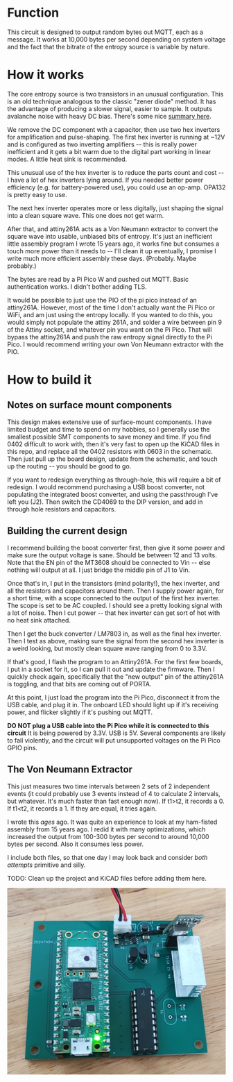 # Function

This circuit is designed to output random bytes out MQTT, each as a message. It works at 10,000 bytes per second depending on system voltage and the fact that the bitrate of the entropy source is variable by nature.

# How it works

The core entropy source is two transistors in an unusual configuration. This is an old technique analogous to the classic "zener diode" method. It has the advantage of producing a slower signal, easier to sample.
It outputs avalanche noise with heavy DC bias. There's some nice [summary here](http://www.reallyreallyrandom.com/zener/why-its-random/index.html).

We remove the DC component wth a capacitor, then use two hex inverters for amplification and pulse-shaping. The first hex inverter is running at ~12V and is configured as two inverting amplifiers -- this is really power inefficient and it gets a bit warm due to the digital part working in linear modes. A little heat sink is recommended. 

This unusual use of the hex inverter is to reduce the parts count and cost -- I have a lot of hex inverters lying around. If you needed better power efficiency (e.g. for battery-powered use), you could use an op-amp. OPA132 is pretty easy to use.

The next hex inverter operates more or less digitally, just shaping the signal into a clean square wave. This one does not get warm.

After that, and attiny261A acts as a Von Neumann extractor to convert the square wave into usable, unbiased bits of entropy. It's just an inefficient little assembly program I wrote 15 years ago, it works fine but consumes a touch more power than it needs to -- I'll clean it up eventually, I promise I write much more efficient assembly these days. (Probably. Maybe probably.) 

The bytes are read by a Pi Pico W and pushed out MQTT. Basic authentication works. I didn't bother adding TLS.

It would be possible to just use the PIO of the pi pico instead of an attiny261A. However, most of the time I don't actually want the Pi Pico or WiFi, and am just using the entropy locally. If you wanted to do this, you would simply not populate the attiny 261A, and solder a wire between pin 9 of the Attiny socket, and whatever pin you want on the Pi Pico. That will bypass the attiny261A and push the raw entropy signal directly to the Pi Pico. I would recommend writing your own Von Neumann extractor with the PIO.

# How to build it

## Notes on surface mount components

This design makes extensive use of surface-mount components. I have limited budget and time to spend on my hobbies, so I generally use the smallest possible SMT components to save money and time. If you find 0402 difficult to work with, then it's very fast to open up the KiCAD files in this repo, and replace all the 0402 resistors with 0603 in the schematic. Then just pull up the board design, update from the schematic, and touch up the routing -- you should be good to go.

If you want to redesign everything as through-hole, this will require a bit of redesign. I would recommend purchasing a USB boost converter, not populating the integrated boost converter, and using the passthrough I've left you (J2). Then switch the CD4069 to the DIP version, and add in through hole resistors and capacitors. 

## Building the current design

I recommend building the boost converter first, then give it some power and make sure the output voltage is sane. Should be between 12 and 13 volts. Note that the EN pin of the MT3608 should be connected to Vin -- else nothing will output at all. I just bridge the middle pin of J1 to Vin.

Once that's in, I put in the transistors (mind polarity!), the hex inverter, and all the resistors and capacitors around them. Then I supply power again, for a short time, with a scope connected to the output of the first hex inverter. The scope is set to be AC coupled. I should see a pretty looking signal with a lot of noise. Then I cut power -- that hex inverter can get sort of hot with no heat sink attached.

Then I get the buck converter / LM7803 in, as well as the final hex inverter. Then I test as above, making sure the signal from the second hex inverter is a weird looking, but mostly clean square wave ranging from 0 to 3.3V.

If that's good, I flash the program to an Attiny261A. For the first few boards, I put in a socket for it, so I can pull it out and update the firmware. Then I quickly check again, specifically that the "new output" pin of the attiny261A is toggling, and that bits are coming out of PORTA.

At this point, I just load the program into the Pi Pico, disconnect it from the USB cable, and plug it in. The onboard LED should light up if it's receiving power, and flicker slightly if it's pushing out MQTT.

**DO NOT plug a USB cable into the Pi Pico while it is connected to this circuit** It is being powered by 3.3V. USB is 5V. Several components are likely to fail violently, and the circuit will put unsupported voltages on the Pi Pico GPIO pins.

## The Von Neumann Extractor

This just measures two time intervals between 2 sets of 2 independent events (it could probably use 3 events instead of 4 to calculate 2 intervals, but whatever. It's much faster than fast enough now). If t1>t2, it records a 0. If t1<t2, it records a 1. If they are equal, it tries again.

I wrote this *ages* ago. It was quite an experience to look at my ham-fisted assembly from 15 years ago. I redid it with many optimizations, which increased the output from 100-300 bytes per second to around 10,000 bytes per second. Also it consumes less power.

I include both files, so that one day I may look back and consider *both attempts* primitive and silly.

TODO: Clean up the project and KiCAD files before adding them here.

![photo of the trng](https://raw.githubusercontent.com/seanboyce/trng/refs/heads/main/qtrng.jpg)
